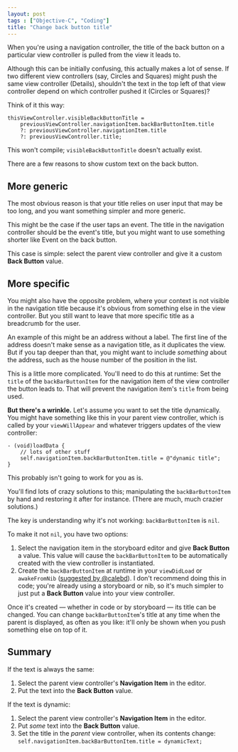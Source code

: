```yaml
---
layout: post
tags : ["Objective-C", "Coding"]
title: "Change back button title"
---
```

When you're using a navigation controller, the title of the back button on a particular view controller is pulled from the view it leads to.

Although this can be initially confusing, this actually makes a lot of sense. If two different view controllers (say, Circles and Squares) might push the same view controller (Details), shouldn't the text in the top left of that view controller depend on which controller pushed it (Circles or Squares)?

Think of it this way:

    thisViewController.visibleBackButtonTitle =
        previousViewController.navigationItem.backBarButtonItem.title
        ?: previousViewController.navigationItem.title
        ?: previousViewController.title;

This won't compile; `visibleBackButtonTitle` doesn't actually exist.

There are a few reasons to show custom text on the back button.

## More generic

The most obvious reason is that your title relies on user input that may be too long, and you want something simpler and more generic.

This might be the case if the user taps an event. The title in the navigation controller should be the event's title, but you might want to use something shorter like Event on the back button.

This case is simple: select the parent view controller and give it a custom **Back Button** value.

## More specific

You might also have the opposite problem, where your context is not visible in the navigation title because it's obvious from something else in the view controller. But you still want to leave that more specific title as a breadcrumb for the user.

An example of this might be an address without a label. The first line of the address doesn't make sense as a navigation title, as it duplicates the view. But if you tap deeper than that, you might want to include *something* about the address, such as the house number of the position in the list.

This is a little more complicated. You'll need to do this at runtime: Set the `title` of the `backBarButtonItem` for the navigation item of the view controller the button leads to. That will prevent the navigation item's `title` from being used.

**But there's a wrinkle.** Let's assume you want to set the title dynamically. You might have something like this in your parent view controller, which is called by your `viewWillAppear` and whatever triggers updates of the view controller:

    - (void)loadData {
        // lots of other stuff
        self.navigationItem.backBarButtonItem.title = @"dynamic title";
    }

This probably isn't going to work for you as is.

You'll find lots of crazy solutions to this; manipulating the `backBarButtonItem` by hand and restoring it after for instance. (There are much, much crazier solutions.)

The key is understanding why it's not working: `backBarButtonItem` is `nil`.

To make it not `nil`, you have two options:

1. Select the navigation item in the storyboard editor and give **Back Button** a value. This value will cause the `backBarButtonItem` to be automatically created with the view controller is instantiated.
2. Create the `backBarButtonItem` at runtime in your `viewDidLoad` or `awakeFromNib` ([suggested by @calebd](https://twitter.com/calebd/status/391068542076207105)). I don't recommend doing this in code; you're already using a storyboard or nib, so it's much simpler to just put a **Back Button** value into your view controller.

Once it's created — whether in code or by storyboard — its title can be changed. You can change `backBarButtonItem`'s title at any time when the parent is displayed, as often as you like: it'll only be shown when you push something else on top of it.

## Summary

If the text is always the same:

1. Select the parent view controller's **Navigation Item** in the editor.
2. Put the text into the **Back Button** value.

If the text is dynamic:

1. Select the parent view controller's **Navigation Item** in the editor.
2. Put *some* text into the **Back Button** value.
3. Set the title in the *parent* view controller, when its contents change: `self.navigationItem.backBarButtonItem.title = dynamicText;`
